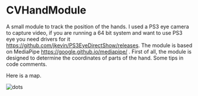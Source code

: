 # CVHandModule
A small module to track the position of the hands. I used a PS3 eye camera to capture video, if you are running a 64 bit system and want to use PS3 eye you need drivers for it https://github.com/jkevin/PS3EyeDirectShow/releases.
The module is based on MediaPipe https://google.github.io/mediapipe/ .
First of all, the module is designed to determine the coordinates of parts of the hand.
Some tips in code comments.

Here is a map.

![dots](https://user-images.githubusercontent.com/80523414/177592014-5f8f0c62-735e-4dbd-bbbd-1647d65e3945.jpg)
